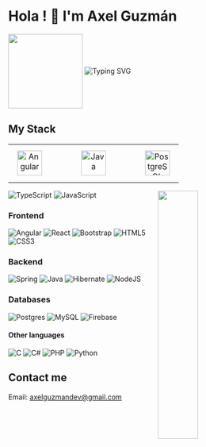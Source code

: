 # Hola ! 👋 I'm Axel Guzmán


<img align="center" src="https://i.pinimg.com/originals/ba/e3/0e/bae30e0c7acfec296e5a30d0a75af0f1.gif" width="150px" /> <img align="center" src="https://readme-typing-svg.herokuapp.com?font=Fira+Code&duration=3000&pause=500&center=true&vCenter=true&random=true&width=435&lines=Hello+world!;¡Hola+mundo!" alt="Typing SVG" />


## My Stack

<table><tr><td valign="top" width="25%">
<div align="center">  
<img style="margin: 10px" src="https://skillicons.dev/icons?i=angular" alt="Angular" height="50" />  
</div>
</td><td valign="top" width="50%">
<div align="center">  
<img style="margin: 10px" src="https://skillicons.dev/icons?i=spring,java" alt="Java" height="50" />  
</div>
</td><td valign="top" width="25%">
<div align="center">  
<img style="margin: 10px" src="https://skillicons.dev/icons?i=postgres" alt="PostgreSQL" height="50" />  
</div></td></tr></table>


 <img src="https://cdni.iconscout.com/illustration/premium/thumb/businessman-grow-success-steps-illustration-download-in-svg-png-gif-file-formats--gain-increase-growth-graph-business-pack-illustrations-6182575.png" align="right" height="500" width="40%">

![TypeScript](https://img.shields.io/badge/typescript-%23007ACC.svg?style=for-the-badge&logo=typescript&logoColor=white)
![JavaScript](https://img.shields.io/badge/javascript-%23323330.svg?style=for-the-badge&logo=javascript&logoColor=%23F7DF1E)


### Frontend
![Angular](https://img.shields.io/badge/angular-%23DD0031.svg?style=for-the-badge&logo=angular&logoColor=white)
![React](https://img.shields.io/badge/react-%2320232a.svg?style=for-the-badge&logo=react&logoColor=%2361DAFB)
![Bootstrap](https://img.shields.io/badge/bootstrap-%238511FA.svg?style=for-the-badge&logo=bootstrap&logoColor=white)
![HTML5](https://img.shields.io/badge/html5-%23E34F26.svg?style=for-the-badge&logo=html5&logoColor=white)
![CSS3](https://img.shields.io/badge/css3-%231572B6.svg?style=for-the-badge&logo=css3&logoColor=white)

### Backend
![Spring](https://img.shields.io/badge/spring-%236DB33F.svg?style=for-the-badge&logo=spring&logoColor=white)
![Java](https://img.shields.io/badge/java-%23ED8B00.svg?style=for-the-badge&logo=openjdk&logoColor=white)
![Hibernate](https://img.shields.io/badge/Hibernate-59666C?style=for-the-badge&logo=Hibernate&logoColor=white)
![NodeJS](https://img.shields.io/badge/node.js-6DA55F?style=for-the-badge&logo=node.js&logoColor=white)

### Databases
![Postgres](https://img.shields.io/badge/postgres-%23316192.svg?style=for-the-badge&logo=postgresql&logoColor=white)
![MySQL](https://img.shields.io/badge/mysql-4479A1.svg?style=for-the-badge&logo=mysql&logoColor=white)
![Firebase](https://img.shields.io/badge/firebase-a08021?style=for-the-badge&logo=firebase&logoColor=ffcd34)


#### Other languages
![C](https://img.shields.io/badge/c-%2300599C.svg?style=for-the-badge&logo=c&logoColor=white)
![C#](https://img.shields.io/badge/c%23-%23239120.svg?style=for-the-badge&logo=csharp&logoColor=white)
![PHP](https://img.shields.io/badge/php-%23777BB4.svg?style=for-the-badge&logo=php&logoColor=white)
![Python](https://img.shields.io/badge/python-3670A0?style=for-the-badge&logo=python&logoColor=ffdd54)

## Contact me
Email: axelguzmandev@gmail.com
